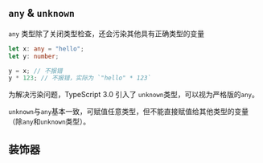 ## `any` & `unknown`

`any` 类型除了关闭类型检查，还会污染其他具有正确类型的变量

```ts
let x: any = "hello";
let y: number;

y = x; // 不报错
y * 123; // 不报错，实际为 `"hello" * 123`
```

为解决污染问题，TypeScript 3.0 引入了 `unknown`类型，可以视为严格版的`any`。

`unknown`与`any`基本一致，可赋值任意类型，但不能直接赋值给其他类型的变量（除`any`和`unknown`类型）。

## 装饰器
